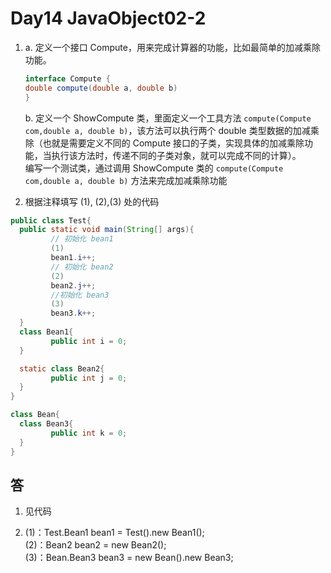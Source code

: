 # Day14 JavaObject02-2

1. a. 定义一个接口 Compute，用来完成计算器的功能，比如最简单的加减乘除功能。  
    ```java
    interface Compute {
    double compute(double a, double b)
    } 
    ```
   b. 定义一个 ShowCompute 类，里面定义一个工具方法 `compute(Compute com,double a, double b)`，该方法可以执行两个 double 类型数据的加减乘除（也就是需要定义不同的 Compute 接口的子类，实现具体的加减乘除功能，当执行该方法时，传递不同的子类对象，就可以完成不同的计算）。  
      编写一个测试类，通过调用 ShowCompute 类的 `compute(Compute com,double a, double b)` 方法来完成加减乘除功能
  
2. 根据注释填写 (1), (2),(3) 处的代码
```java
public class Test{
  public static void main(String[] args){
         // 初始化 bean1
         (1)
         bean1.i++;
         // 初始化 bean2
         (2)
         bean2.j++;
         //初始化 bean3
         (3)
         bean3.k++;
  }
  class Bean1{
         public int i = 0;
  }

  static class Bean2{
         public int j = 0;
  }
}

class Bean{
  class Bean3{
         public int k = 0;
  }
}
```

## 答

1. 见代码

2. (1)：Test.Bean1 bean1 = Test().new Bean1();  
   (2)：Bean2 bean2 = new Bean2();  
   (3)：Bean.Bean3 bean3 = new Bean().new Bean3;  